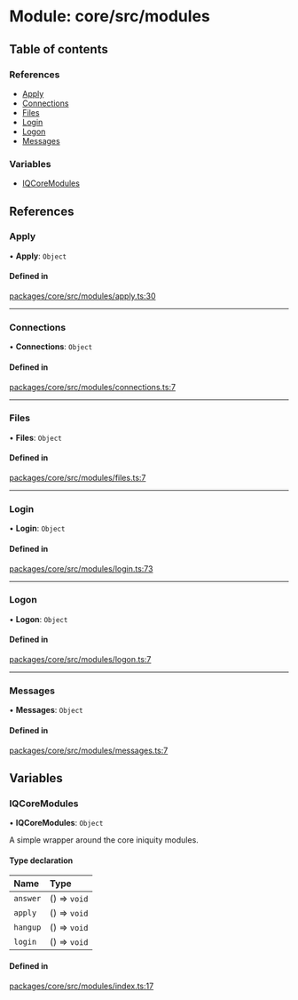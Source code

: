 # Module: core/src/modules

## Table of contents

### References

- [Apply](core_src_modules.md#apply)
- [Connections](core_src_modules.md#connections)
- [Files](core_src_modules.md#files)
- [Login](core_src_modules.md#login)
- [Logon](core_src_modules.md#logon)
- [Messages](core_src_modules.md#messages)

### Variables

- [IQCoreModules](core_src_modules.md#iqcoremodules)

## References

### Apply

• **Apply**: `Object`

#### Defined in

[packages/core/src/modules/apply.ts:30](https://github.com/iniquitybbs/iniquity/blob/29195b9/packages/core/src/modules/apply.ts#L30)

___

### Connections

• **Connections**: `Object`

#### Defined in

[packages/core/src/modules/connections.ts:7](https://github.com/iniquitybbs/iniquity/blob/29195b9/packages/core/src/modules/connections.ts#L7)

___

### Files

• **Files**: `Object`

#### Defined in

[packages/core/src/modules/files.ts:7](https://github.com/iniquitybbs/iniquity/blob/29195b9/packages/core/src/modules/files.ts#L7)

___

### Login

• **Login**: `Object`

#### Defined in

[packages/core/src/modules/login.ts:73](https://github.com/iniquitybbs/iniquity/blob/29195b9/packages/core/src/modules/login.ts#L73)

___

### Logon

• **Logon**: `Object`

#### Defined in

[packages/core/src/modules/logon.ts:7](https://github.com/iniquitybbs/iniquity/blob/29195b9/packages/core/src/modules/logon.ts#L7)

___

### Messages

• **Messages**: `Object`

#### Defined in

[packages/core/src/modules/messages.ts:7](https://github.com/iniquitybbs/iniquity/blob/29195b9/packages/core/src/modules/messages.ts#L7)

## Variables

### IQCoreModules

• **IQCoreModules**: `Object`

A simple wrapper around the core iniquity modules.

#### Type declaration

| Name | Type |
| :------ | :------ |
| `answer` | () => `void` |
| `apply` | () => `void` |
| `hangup` | () => `void` |
| `login` | () => `void` |

#### Defined in

[packages/core/src/modules/index.ts:17](https://github.com/iniquitybbs/iniquity/blob/29195b9/packages/core/src/modules/index.ts#L17)
